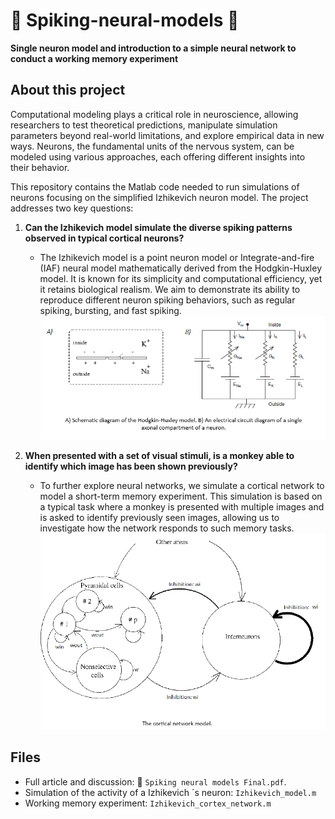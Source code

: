 # 🦠 Spiking-neural-models 🧠

**Single neuron model and introduction to a simple neural network to conduct a working memory experiment**

## About this project

Computational modeling plays a critical role in neuroscience, allowing researchers to test theoretical predictions, manipulate simulation parameters beyond real-world limitations, and explore empirical data in new ways. Neurons, the fundamental units of the nervous system, can be modeled using various approaches, each offering different insights into their behavior.

This repository contains the Matlab code needed to run simulations of neurons focusing on the simplified Izhikevich neuron model. The project addresses two key questions:

1. **Can the Izhikevich model simulate the diverse spiking patterns observed in typical cortical neurons?**

    - The Izhikevich model is a point neuron model or Integrate-and-fire (IAF) neural model mathematically derived from the Hodgkin-Huxley model. It is known for its simplicity and computational efficiency, yet it retains biological realism. We aim to demonstrate its ability to reproduce different neuron spiking behaviors, such as regular spiking, bursting, and fast spiking.
    ![alt text](Assets\hodgkin_huxley_model.png)

2. **When presented with a set of visual stimuli, is a monkey able to identify which image has been shown previously?**

    - To further explore neural networks, we simulate a cortical network to model a short-term memory experiment. This simulation is based on a typical task where a monkey is presented with multiple images and is asked to identify previously seen images, allowing us to investigate how the network responds to such memory tasks.
    ![alt text](Assets\cortical_network_model.png)

## Files

- Full article and discussion: 📄 `Spiking neural models Final.pdf`.
- Simulation of the activity of a Izhikevich ´s neuron: `Izhikevich_model.m`
- Working memory experiment: `Izhikevich_cortex_network.m`
